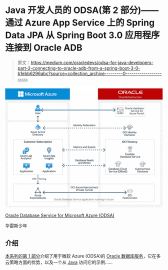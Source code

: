 # Java 开发人员的 ODSA(第 2 部分)——通过 Azure App Service 上的 Spring Data JPA 从 Spring Boot 3.0 应用程序连接到 Oracle ADB

> 原文：<https://medium.com/oracledevs/odsa-for-java-developers-part-2-connecting-to-oracle-adb-from-a-spring-boot-3-0-b1ebb6296abc?source=collection_archive---------0----------------------->

![](img/aac951f1630befcdd0011ae5c618db01.png)

[Oracle Database Service for Microsoft Azure (ODSA)](https://www.oracle.com/ie/cloud/azure/oracle-database-for-azure/)

华雷斯少年

## 介绍

[本系列的第 1 部分](https://juarezjunior.medium.com/odsa-for-java-developers-introduction-to-oracle-database-service-for-azure-part-1-bff24c787055)介绍了用于微软 Azure (ODSA)的 [Oracle 数据库服务](https://www.oracle.com/ie/cloud/azure/oracle-database-for-azure/)，它在多云策略方面的优势，以及一个从 [Java](https://dev.java/) 访问它的示例……